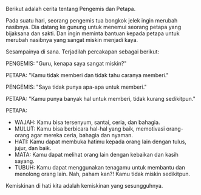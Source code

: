 Berikut adalah cerita tentang Pengemis dan Petapa.

Pada suatu hari, seorang pengemis tua bongkok jelek ingin merubah nasibnya. Dia datang ke gunung untuk menemui seorang petapa yang bijaksana dan sakti. Dan ingin meminta bantuan kepada petapa untuk merubah nasibnya yang sangat miskin menjadi kaya.

Sesampainya di sana. Terjadilah percakapan sebagai berikut:

PENGEMIS: "Guru, kenapa saya sangat miskin?"

PETAPA: "Kamu tidak memberi dan tidak tahu caranya memberi."

PENGEMIS: "Saya tidak punya apa-apa untuk memberi."

PETAPA: "Kamu punya banyak hal untuk memberi, tidak kurang sedikitpun."

PETAPA: 
  - WAJAH: Kamu bisa tersenyum, santai, ceria, dan bahagia.
  - MULUT: Kamu bisa berbicara hal-hal yang baik, memotivasi orang-orang agar mereka ceria, bahagia dan nyaman.
  - HATI: Kamu dapat membuka hatimu kepada orang lain dengan tulus, jujur, dan baik.
  - MATA: Kamu dapat melihat orang lain dengan kebaikan dan kasih sayang.
  - TUBUH: Kamu dapat menggunakan tenagamu untuk membantu dan menolong orang lain.
Nah, paham kan?! Kamu tidak miskin sedikitpun.

Kemiskinan di hati kita adalah kemiskinan yang sesungguhnya.
